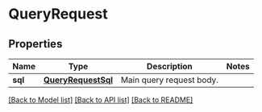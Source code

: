 # QueryRequest

## Properties
Name | Type | Description | Notes
------------ | ------------- | ------------- | -------------
**sql** | [**QueryRequestSql**](QueryRequestSql.md) | Main query request body. | 

[[Back to Model list]](../README.md#documentation-for-models) [[Back to API list]](../README.md#documentation-for-api-endpoints) [[Back to README]](../README.md)


